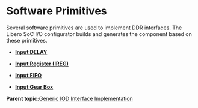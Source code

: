 # Software Primitives

Several software primitives are used to implement DDR interfaces. The Libero SoC I/O configurator builds and generates the component based on these primitives.

-   **[Input DELAY](GUID-8923A249-DF77-4603-B2D0-D9295C0D592E.md)**  

-   **[Input Register \(IREG\)](GUID-5E2001D3-7636-4F8D-BBD2-9EBC2960CAA2.md)**  

-   **[Input FIFO](GUID-2EF57EEE-7ED5-46C4-BA02-F30582AC0385.md)**  

-   **[Input Gear Box](GUID-95ACFFC3-C895-468C-BD64-DF993B9D676B.md)**  


**Parent topic:**[Generic IOD Interface Implementation](GUID-8222AB9C-2F29-47B9-8E42-AF75F97A64B1.md)

